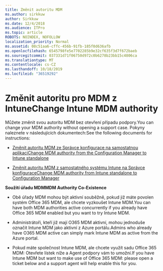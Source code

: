 ```yaml
---
title: Změnit autoritu MDM
ms.author: sirkkuw
author: Sirkkuw
ms.date: 12/4/2018
ms.audience: ITPro
ms.topic: article
ROBOTS: NOINDEX, NOFOLLOW
localization_priority: Normal
ms.assetid: 08c51aa6-cffc-456b-91fb-185f0d636afb
ms.openlocfilehash: 6545798fe5e7702285b9e32cf635f3d7f672baeb
ms.sourcegitcommit: 037331d71f06750d972c0b6278b23bb15c4806ca
ms.translationtype: MT
ms.contentlocale: cs-CZ
ms.lasthandoff: 10/18/2019
ms.locfileid: "36519292"
---
```

# <a name="change-intune-mdm-authority"></a><span data-ttu-id="7c158-102">Změnit autoritu pro MDM z Intune</span><span class="sxs-lookup"><span data-stu-id="7c158-102">Change Intune MDM authority</span></span>

<span data-ttu-id="7c158-103">Můžete změnit svou autoritu MDM bez otevření případu podpory.</span><span class="sxs-lookup"><span data-stu-id="7c158-103">You can change your MDM authority without opening a support case.</span></span> <span data-ttu-id="7c158-104">Pokyny naleznete v následujících dokumentech:</span><span class="sxs-lookup"><span data-stu-id="7c158-104">See the following documents for instructions:</span></span>
  
- [<span data-ttu-id="7c158-105">Změnit autoritu MDM ze Správce konfigurace na samostatnou aplikaci</span><span class="sxs-lookup"><span data-stu-id="7c158-105">Change MDM authority from the Configuration Manager to Intune standalone</span></span>](https://docs.microsoft.com/sccm/mdm/deploy-use/migrate-change-mdm-authority)
    
- [<span data-ttu-id="7c158-106">Změnit autoritu MDM z samostatného systému Intune na Správce konfigurace</span><span class="sxs-lookup"><span data-stu-id="7c158-106">Change MDM authority from Intune standalone to Configuration Manager</span></span>](https://docs.microsoft.com/sccm/mdm/deploy-use/change-mdm-authority)
    
 <span data-ttu-id="7c158-107">**Soužití úřadu MDM**</span><span class="sxs-lookup"><span data-stu-id="7c158-107">**MDM Authority Co-Existence**</span></span>
  
- <span data-ttu-id="7c158-108">Obě úřady MDM mohou být aktivní souběžně, pokud již máte povolen systém Office 365 MDM, ale chcete vyzkoušet Intune MDM.</span><span class="sxs-lookup"><span data-stu-id="7c158-108">You can have both MDM authorities active concurrently if you already have Office 365 MDM enabled but you want to try Intune MDM.</span></span>
    
- <span data-ttu-id="7c158-109">Administrátoři, kteří již mají O365 MDM aktivní, mohou jednoduše označit Intune MDM jako aktivní z Azure portálu.</span><span class="sxs-lookup"><span data-stu-id="7c158-109">Admins who already have O365 MDM active can simply mark Intune MDM as active from the Azure portal.</span></span>
    
- <span data-ttu-id="7c158-110">Pokud máte společnost Intune MDM, ale chcete využít sadu Office 365 MDM: Otevřete lístek níže a Agent podpory vám to umožní.</span><span class="sxs-lookup"><span data-stu-id="7c158-110">If you have Intune MDM but want to make use of Office 365 MDM: please open a ticket below and a support agent will help enable this for you.</span></span>
    

